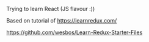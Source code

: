 Trying to learn React (JS flavour :))

Based on tutorial of https://learnredux.com/


https://github.com/wesbos/Learn-Redux-Starter-Files
